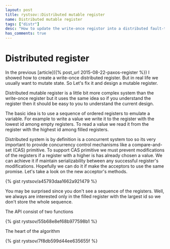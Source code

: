 ```yaml
---
layout: post
title: rystsov::Distributed mutable register
name: Distributed mutable register
tags: ["distr"]
desc: "How to update the write-once registor into a distributed fault-tolerance mutable register with the compare-and-set (CAS) concurrency control mechanism"
has_comments: true
---
```


<h1>Distributed register</h1>

In the previous [article]({% post_url 2015-08-22-paxos-register %}) I showed how to create a write-once distributed register. But in real life we usually want to mutate state. So Let's fix it and design a mutable register.

Distributed mutable register is a little bit more complex system than the write-once register but it uses the same idea so if you understand the register then it should be easy to you to understand the current design.

The basic idea is to use a sequence of ordered registers to emulate a variable. For example to write a value we write it to the register with the lowest id among empty registers. To read a value we read it from the register with the highest id among filled registers.

Distributed system is by definition is a concurrent system too so its very important to provide concurrency control mechanisms like a compare-and-set (CAS) primitive. To support CAS primitive we must prevent modifications of the registers if a register with a higher is has already chosen a value. We can achieve it if maintain serializability between any successful register's modifications. Hopefully we can do it if make the acceptors to use the same promise. Let's take a look on the new acceptor's methods.

{% gist rystsov/a45793daa1662a921479 %}

You may be surprised since you don't see a sequence of the registers. Well, we always are interested only in the filled register with the largest id so we don't store the whole sequence.

The API consist of two functions

{% gist rystsov/55b68e8ef68b977598b1 %}

The heart of the algorithm

{% gist rystsov/7f8db599d44ee635655f %}
